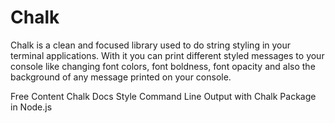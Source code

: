 # Chalk

Chalk is a clean and focused library used to do string styling in your terminal applications. With it you can print different styled messages to your console like changing font colors, font boldness, font opacity and also the background of any message printed on your console.

<ResourceGroupTitle>Free Content</ResourceGroupTitle>
<BadgeLink colorScheme='blue' badgeText='Official Docs' href='https://github.com/chalk/chalk#readme'>Chalk Docs</BadgeLink>
<BadgeLink colorScheme='yellow' badgeText='Read' href='https://www.positronx.io/style-command-line-output-with-chalk-library-in-node-js/'>Style Command Line Output with Chalk Package in Node.js</BadgeLink>

